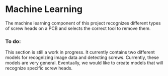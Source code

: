 # Machine Learning

The machine learning component of this project recognizes different types of screw heads on a PCB and selects the correct tool to remove them.


### To do: 

This section is still a work in progress. It currently contains two different models for recognizing image data and detecting screws. Currently, these models are very general. Eventually, we would like to create models that will recognize specific screw heads.


 
